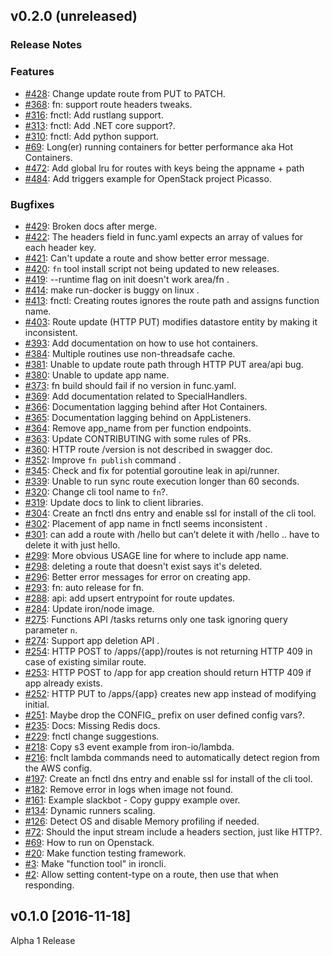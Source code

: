 ## v0.2.0 (unreleased)

### Release Notes

### Features

- [#428](https://github.com/iron-io/functions/issues/428): Change update route from PUT to PATCH.
- [#368](https://github.com/iron-io/functions/issues/368): fn: support route headers tweaks.
- [#316](https://github.com/iron-io/functions/issues/316): fnctl: Add rustlang support.
- [#313](https://github.com/iron-io/functions/issues/313): fnctl: Add .NET core support?.
- [#310](https://github.com/iron-io/functions/issues/310): fnctl: Add python support.
- [#69](https://github.com/iron-io/functions/issues/69): Long(er) running containers for better performance aka Hot Containers.
- [#472](https://github.com/iron-io/functions/pull/472): Add global lru for routes with keys being the appname + path
- [#484](https://github.com/iron-io/functions/pull/484): Add triggers example for OpenStack project Picasso.

### Bugfixes

- [#429](https://github.com/iron-io/functions/issues/429): Broken docs after merge.
- [#422](https://github.com/iron-io/functions/issues/422): The headers field in func.yaml expects an array of values for each header key.
- [#421](https://github.com/iron-io/functions/issues/421): Can't update a route and show better error message.
- [#420](https://github.com/iron-io/functions/issues/420): `fn` tool install script not being updated to new releases.
- [#419](https://github.com/iron-io/functions/issues/419): --runtime flag on init doesn't work area/fn .
- [#414](https://github.com/iron-io/functions/issues/414): make run-docker is buggy on linux .
- [#413](https://github.com/iron-io/functions/issues/413): fnctl: Creating routes ignores the route path and assigns function name.
- [#403](https://github.com/iron-io/functions/issues/403): Route update (HTTP PUT) modifies datastore entity by making it inconsistent.
- [#393](https://github.com/iron-io/functions/issues/393): Add documentation on how to use hot containers.
- [#384](https://github.com/iron-io/functions/issues/384): Multiple routines use non-threadsafe cache.
- [#381](https://github.com/iron-io/functions/issues/381): Unable to update route path through HTTP PUT area/api bug.
- [#380](https://github.com/iron-io/functions/issues/380): Unable to update app name.
- [#373](https://github.com/iron-io/functions/issues/373): fn build should fail if no version in func.yaml.
- [#369](https://github.com/iron-io/functions/issues/369): Add documentation related to SpecialHandlers.
- [#366](https://github.com/iron-io/functions/issues/366): Documentation lagging behind after Hot Containers.
- [#365](https://github.com/iron-io/functions/issues/365): Documentation lagging behind on AppListeners.
- [#364](https://github.com/iron-io/functions/issues/364): Remove app_name from per function endpoints.
- [#363](https://github.com/iron-io/functions/issues/363): Update CONTRIBUTING with some rules of PRs.
- [#360](https://github.com/iron-io/functions/issues/360): HTTP route /version is not described in swagger doc.
- [#352](https://github.com/iron-io/functions/issues/352): Improve `fn publish` command .
- [#345](https://github.com/iron-io/functions/issues/345): Check and fix for potential goroutine leak in api/runner.
- [#339](https://github.com/iron-io/functions/issues/339): Unable to run sync route execution longer than 60 seconds.
- [#320](https://github.com/iron-io/functions/issues/320): Change cli tool name to `fn`?.
- [#319](https://github.com/iron-io/functions/issues/319): Update docs to link to client libraries.
- [#304](https://github.com/iron-io/functions/issues/304): Create an fnctl dns entry and enable ssl for install of the cli tool.
- [#302](https://github.com/iron-io/functions/issues/302): Placement of app name in fnctl seems inconsistent .
- [#301](https://github.com/iron-io/functions/issues/301): can add a route with /hello but can’t delete it with /hello .. have to delete it with just hello.
- [#299](https://github.com/iron-io/functions/issues/299): More obvious USAGE line for where to include app name.
- [#298](https://github.com/iron-io/functions/issues/298): deleting a route that doesn't exist says it's deleted.
- [#296](https://github.com/iron-io/functions/issues/296): Better error messages for error on creating app.
- [#293](https://github.com/iron-io/functions/issues/293): fn: auto release for fn.
- [#288](https://github.com/iron-io/functions/issues/288): api: add upsert entrypoint for route updates.
- [#284](https://github.com/iron-io/functions/issues/284): Update iron/node image.
- [#275](https://github.com/iron-io/functions/issues/275): Functions API /tasks returns only one task ignoring query parameter `n`.
- [#274](https://github.com/iron-io/functions/issues/274): Support app deletion API .
- [#254](https://github.com/iron-io/functions/issues/254): HTTP POST to /apps/{app}/routes is not returning HTTP 409 in case of existing similar route.
- [#253](https://github.com/iron-io/functions/issues/253): HTTP POST to /app for app creation should return HTTP 409 if app already exists.
- [#252](https://github.com/iron-io/functions/issues/252): HTTP PUT to /apps/{app} creates new app instead of modifying initial.
- [#251](https://github.com/iron-io/functions/issues/251): Maybe drop the CONFIG_ prefix on user defined config vars?.
- [#235](https://github.com/iron-io/functions/issues/235): Docs: Missing Redis docs.
- [#229](https://github.com/iron-io/functions/issues/229): fnctl change suggestions.
- [#218](https://github.com/iron-io/functions/issues/218): Copy s3 event example from iron-io/lambda.
- [#216](https://github.com/iron-io/functions/issues/216): fnclt lambda commands need to automatically detect region from the AWS config.
- [#197](https://github.com/iron-io/functions/issues/197): Create an fnctl dns entry and enable ssl for install of the cli tool.
- [#182](https://github.com/iron-io/functions/issues/182): Remove error in logs when image not found.
- [#161](https://github.com/iron-io/functions/issues/161): Example slackbot - Copy guppy example over.
- [#134](https://github.com/iron-io/functions/issues/134): Dynamic runners scaling.
- [#126](https://github.com/iron-io/functions/issues/126): Detect OS and disable Memory profiling if needed.
- [#72](https://github.com/iron-io/functions/issues/72): Should the input stream include a headers section, just like HTTP?.
- [#69](https://github.com/iron-io/functions/issues/69): How to run on Openstack.
- [#20](https://github.com/iron-io/functions/issues/20): Make function testing framework.
- [#3](https://github.com/iron-io/functions/issues/3): Make "function tool" in ironcli.
- [#2](https://github.com/iron-io/functions/issues/2): Allow setting content-type on a route, then use that when responding.

## v0.1.0 [2016-11-18]

Alpha 1 Release